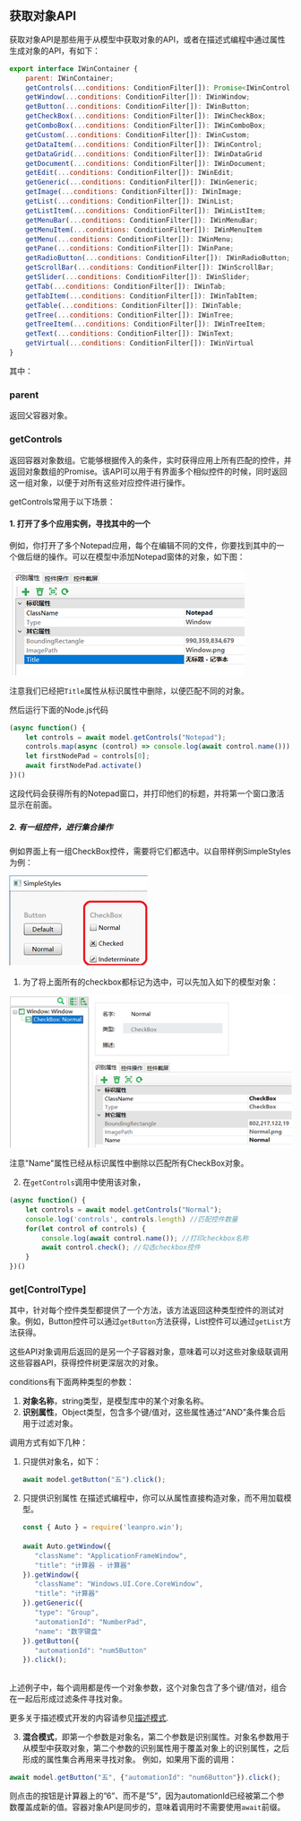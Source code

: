 
## 获取对象API

获取对象API是那些用于从模型中获取对象的API，或者在描述式编程中通过属性生成对象的API，有如下：


```javascript
export interface IWinContainer {
    parent: IWinContainer;
    getControls(...conditions: ConditionFilter[]): Promise<IWinControl[]>;
    getWindow(...conditions: ConditionFilter[]): IWinWindow;
    getButton(...conditions: ConditionFilter[]): IWinButton;
    getCheckBox(...conditions: ConditionFilter[]): IWinCheckBox;
    getComboBox(...conditions: ConditionFilter[]): IWinComboBox;
    getCustom(...conditions: ConditionFilter[]): IWinCustom;
    getDataItem(...conditions: ConditionFilter[]): IWinControl;
    getDataGrid(...conditions: ConditionFilter[]): IWinDataGrid
    getDocument(...conditions: ConditionFilter[]): IWinDocument;
    getEdit(...conditions: ConditionFilter[]): IWinEdit;
    getGeneric(...conditions: ConditionFilter[]): IWinGeneric;
    getImage(...conditions: ConditionFilter[]): IWinImage;
    getList(...conditions: ConditionFilter[]): IWinList;
    getListItem(...conditions: ConditionFilter[]): IWinListItem;
    getMenuBar(...conditions: ConditionFilter[]): IWinMenuBar;
    getMenuItem(...conditions: ConditionFilter[]): IWinMenuItem
    getMenu(...conditions: ConditionFilter[]): IWinMenu;
    getPane(...conditions: ConditionFilter[]): IWinPane;
    getRadioButton(...conditions: ConditionFilter[]): IWinRadioButton;
    getScrollBar(...conditions: ConditionFilter[]): IWinScrollBar;
    getSlider(...conditions: ConditionFilter[]): IWinSlider;
    getTab(...conditions: ConditionFilter[]): IWinTab;
    getTabItem(...conditions: ConditionFilter[]): IWinTabItem;
    getTable(...conditions: ConditionFilter[]): IWinTable;
    getTree(...conditions: ConditionFilter[]): IWinTree;
    getTreeItem(...conditions: ConditionFilter[]): IWinTreeItem;
    getText(...conditions: ConditionFilter[]): IWinText;
    getVirtual(...conditions: ConditionFilter[]): IWinVirtual
}

```

其中：

### parent
返回父容器对象。

### getControls
返回容器对象数组。它能够根据传入的条件，实时获得应用上所有匹配的控件，并返回对象数组的Promise。该API可以用于有界面多个相似控件的时候，同时返回这一组对象，以便于对所有这些对应控件进行操作。

getControls常用于以下场景：

#### 1. 打开了多个应用实例，寻找其中的一个

例如，你打开了多个Notepad应用，每个在编辑不同的文件，你要找到其中的一个做后继的操作。可以在模型中添加Notepad窗体的对象，如下图：

![](assets/notepad_model.png)

注意我们已经把`Title`属性从标识属性中删除，以便匹配不同的对象。

然后运行下面的Node.js代码

```javascript
(async function() {
    let controls = await model.getControls("Notepad");
    controls.map(async (control) => console.log(await control.name()));
    let firstNodePad = controls[0];
    await firstNodePad.activate()
})()
```
这段代码会获得所有的Notepad窗口，并打印他们的标题，并将第一个窗口激活显示在前面。

##### 2. 有一组控件，进行集合操作
例如界面上有一组CheckBox控件，需要将它们都选中。以自带样例SimpleStyles为例：
  
  ![](assets/checkboxes.png)

1. 为了将上面所有的checkbox都标记为选中，可以先加入如下的模型对象：

  ![](assets/checkboxes_model.png)

  注意"Name"属性已经从标识属性中删除以匹配所有CheckBox对象。

2. 在`getControls`调用中使用该对象，

```javascript
(async function() {
    let controls = await model.getControls("Normal");
    console.log('controls', controls.length) //匹配控件数量
    for(let control of controls) {
        console.log(await control.name()); //打印checkbox名称
        await control.check(); //勾选checkbox控件
    }
})()
```

### get[ControlType]

其中，针对每个控件类型都提供了一个方法，该方法返回这种类型控件的测试对象。例如，Button控件可以通过`getButton`方法获得，List控件可以通过`getList`方法获得。

这些API对象调用后返回的是另一个子容器对象，意味着可以对这些对象级联调用这些容器API，获得控件树更深层次的对象。

conditions有下面两种类型的参数：

1. **对象名称**，string类型，是模型库中的某个对象名称。
2. **识别属性**，Object类型，包含多个键/值对，这些属性通过”AND”条件集合后用于过滤对象。

调用方式有如下几种：

  1. 只提供对象名，如下：
  
     ```javascript
     await model.getButton("五").click();
     ```
     
  2. 只提供识别属性
  在描述式编程中，你可以从属性直接构造对象，而不用加载模型。
  
     ```javascript
     const { Auto } = require('leanpro.win');
  
     await Auto.getWindow({
        "className": "ApplicationFrameWindow",
        "title": "计算器 ‎- 计算器"
     }).getWindow({
        "className": "Windows.UI.Core.CoreWindow",
        "title": "计算器"
     }).getGeneric({
        "type": "Group",
        "automationId": "NumberPad",
        "name": "数字键盘"
     }).getButton({
        "automationId": "num5Button"
     }).click();
  
     ```
     
  上述例子中，每个调用都是传一个对象参数，这个对象包含了多个键/值对，组合在一起后形成过滤条件寻找对象。
  
  更多关于描述模式开发的内容请参见[描述模式](descriptive_mode.md).
  
  3. **混合模式**，即第一个参数是对象名，第二个参数是识别属性。对象名参数用于从模型中获取对象，第二个参数的识别属性用于覆盖对象上的识别属性，之后形成的属性集合再用来寻找对象。
例如，如果用下面的调用：

  ```javascript
  await model.getButton("五", {"automationId": "num6Button"}).click();
  ```
  
  则点击的按钮是计算器上的”6”、而不是”5”，因为automationId已经被第二个参数覆盖成新的值。容器对象API是同步的，意味着调用时不需要使用`await`前缀。


